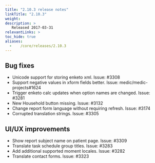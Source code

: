 ```yaml
---
title: "2.10.3 release notes"
linkTitle: "2.10.3"
weight:
description: >
   Released 2017-03-31
relevantLinks: >
toc_hide: true
aliases:
  -    /core/releases/2.10.3
---
```


## Bug fixes

- Unicode support for storing enketo xml. Issue: #3308
- Support negative values in xform fields better. Issue: medic/medic-projects#1624
- Trigger enketo calc updates when option names are changed. Issue: #3281
- New Household button missing. Issue: #3132
- Change report form language without requiring refresh. Issue: #3174
- Corrupted translation strings. Issue: #3305

## UI/UX improvements

- Show report subject name on patient page. Issue: #3309
- Translate task schedule group titles. Issue: #3283
- Add additional supported moment locales. Issue: #3282
- Translate contact forms. Issue: #3323
